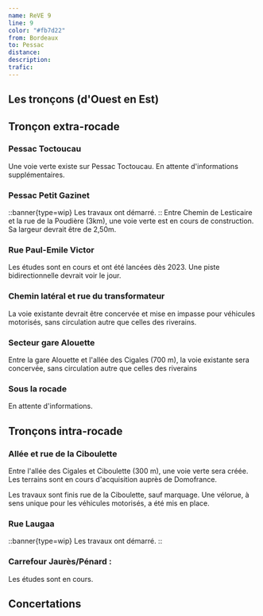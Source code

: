```yaml
---
name: ReVE 9
line: 9
color: "#fb7d22"
from: Bordeaux
to: Pessac
distance: 
description: 
trafic: 
---
```


## Les tronçons (d'Ouest en Est)
## Tronçon extra-rocade

### Pessac Toctoucau 
Une voie verte existe sur Pessac Toctoucau.
En attente d'informations supplémentaires.

### Pessac Petit Gazinet
::banner{type=wip}
Les travaux ont démarré.
::
Entre Chemin de Lesticaire et la rue de la Poudière (3km), une voie verte est en cours de construction. 
Sa largeur devrait être de 2,50m.

### Rue Paul-Emile Victor
Les études sont en cours et ont été lancées dès 2023.
Une piste bidirectionnelle devrait voir le jour.

### Chemin latéral et rue du transformateur
La voie existante devrait être concervée et mise en impasse pour véhicules motorisés, sans circulation autre que celles des riverains.

### Secteur gare Alouette
Entre la gare Alouette et l'allée des Cigales (700 m), la voie existante sera concervée, sans circulation autre que celles des riverains

### Sous la rocade
En attente d'informations.

## Tronçons intra-rocade

### Allée et rue de la Ciboulette

Entre l'allée des Cigales et Ciboulette (300 m), une voie verte sera créée.
Les terrains sont en cours d'acquisition auprès de Domofrance.

Les travaux sont finis rue de la Ciboulette, sauf marquage.
Une vélorue, à sens unique pour les véhicules motorisés, a été mis en place.

### Rue Laugaa
::banner{type=wip}
Les travaux ont démarré.
::

### Carrefour Jaurès/Pénard : 
Les études sont en cours.


## Concertations

